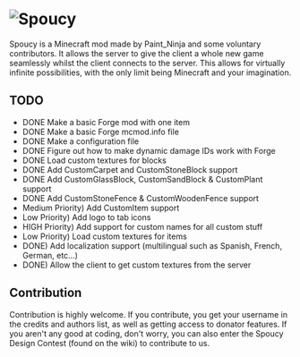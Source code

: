 ![Spoucy](https://dl.dropboxusercontent.com/u/88343325/Banner/SpoucyLogoFull.png)
======

Spoucy is a Minecraft mod made by Paint_Ninja and some voluntary contributors. It allows the server to give the client a whole new game seamlessly whilst the client connects to the server. This allows for virtually infinite possibilities, with the only limit being Minecraft and your imagination.

## TODO
- DONE Make a basic Forge mod with one item
- DONE Make a basic Forge mcmod.info file
- DONE Make a configuration file
- DONE Figure out how to make dynamic damage IDs work with Forge
- DONE Load custom textures for blocks
- DONE Add CustomCarpet and CustomStoneBlock support
- DONE Add CustomGlassBlock, CustomSandBlock & CustomPlant support
- DONE Add CustomStoneFence & CustomWoodenFence support
- Medium Priority) Add CustomItem support
- Low Priority) Add logo to tab icons
- HIGH Priority) Add support for custom names for all custom stuff
- Low Priority) Load custom textures for items
- DONE) Add localization support (multilingual such as Spanish, French, German, etc...)
- DONE) Allow the client to get custom textures from the server

## Contribution
Contribution is highly welcome. If you contribute, you get your username in the credits and authors list, as well as getting access to donator features. If you aren't any good at coding, don't worry, you can also enter the Spoucy Design Contest (found on the wiki) to contribute to us.
